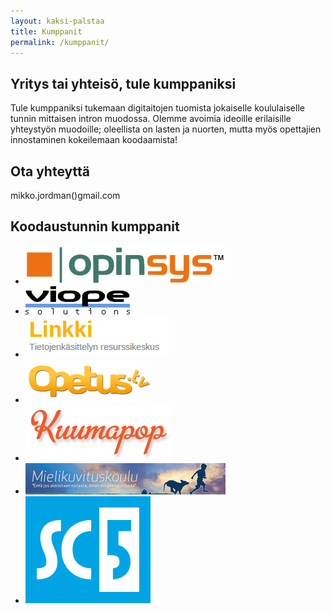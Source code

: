 ```yaml
---
layout: kaksi-palstaa
title: Kumppanit
permalink: /kumppanit/
---
```


## Yritys tai yhteisö, tule kumppaniksi

Tule kumppaniksi tukemaan digitaitojen tuomista jokaiselle koululaiselle tunnin mittaisen intron muodossa. Olemme avoimia ideoille erilaisille yhteystyön muodoille; oleellista on lasten ja nuorten, mutta myös opettajien innostaminen kokeilemaan koodaamista!

## Ota yhteyttä

mikko.jordman()gmail.com

## Koodaustunnin kumppanit

<ul class="kumppanit clearfix">
	<li><a href="http://www.opinsys.fi"><img src="/kuvat/kumppanit/opinsys.png" alt="Opinsys"></a></li>
	<li><a href="http://viope.com"><img src="/kuvat/kumppanit/viope.png" alt="Viope Solutions"></a></li>
	<li><a href="http://linkki.cs.helsinki.fi"><img src="/kuvat/kumppanit/linkki.png" alt="Linkki"></a></li>
	<li><a href="http://opetus.tv"><img src="/kuvat/kumppanit/opetus.tv.png" alt="Opetus.tv"></a></li>
	<li><a href="http://www.kuumapop.fi"><img src="/kuvat/kumppanit/kuumapop.png" alt="Kuumapop"></a></li>
	<li><a href="http://www.mielikuvituskoulu.fi"><img src="/kuvat/kumppanit/mielikuvituskoulu.jpg" alt="Mielikuvituskoulu"></a></li>
	<li><a href="http://sc5.io/"><img src="/kuvat/kumppanit/sc5logo.svg" alt="SC5 Online Oy"></a></li>
</ul>
